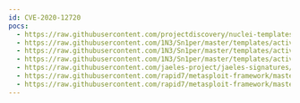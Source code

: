 ```yaml
---
id: CVE-2020-12720
pocs:
  - https://raw.githubusercontent.com/projectdiscovery/nuclei-templates/master/cves/CVE-2020-12720.yaml
  - https://raw.githubusercontent.com/1N3/Sn1per/master/templates/active/CVE-2020-12720_-_vBulletin_Unauthenticaed_SQLi_1.sh
  - https://raw.githubusercontent.com/1N3/Sn1per/master/templates/active/CVE-2020-12720_-_vBulletin_Unauthenticaed_SQLi_2.sh
  - https://raw.githubusercontent.com/1N3/Sn1per/master/templates/active/CVE-2020-12720_-_vBulletin_Unauthenticaed_SQLi_3.sh
  - https://raw.githubusercontent.com/jaeles-project/jaeles-signatures/master/cves/vbulletin-sqli-cve-2020-12720.yaml
  - https://raw.githubusercontent.com/rapid7/metasploit-framework/master/modules/auxiliary/gather/vbulletin_getindexablecontent_sqli.rb
  - https://raw.githubusercontent.com/rapid7/metasploit-framework/master/modules/exploits/multi/http/vbulletin_getindexablecontent.rb
---
```


